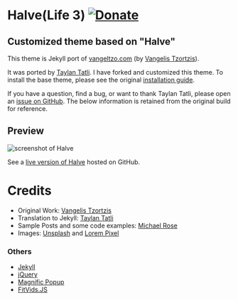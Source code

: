 # Halve(Life 3)  [![Donate](https://img.shields.io/badge/paypal-donate-blue.svg)](https://www.paypal.me/taylantatli/0usd)  
  
## Customized theme based on "Halve" 

This theme is Jekyll port of [vangeltzo.com](http://vangeltzo.com/) (by [Vangelis Tzortzis](https://github.com/srekoble)).

It was ported by [Taylan Tatli](https://taylantatli.github.io/Halve/). I have forked and customized this theme. To install the base theme, please see the original [installation guide](https://taylantatli.github.io/Halve/halve-theme/).

If you have a question, find a bug, or want to thank Taylan Tatli, please open an [issue on GitHub](https://github.com/TaylanTatli/Halve/issues/new). The below information is retained from the original build for reference.

## Preview   
![screenshot of Halve](/images/halve-home-image.png)

See a [live version of Halve](http://taylantatli.github.io/Halve) hosted on GitHub.

# Credits
- Original Work: [Vangelis Tzortzis](https://github.com/srekoble)  
- Translation to Jekyll: [Taylan Tatli](https://taylantatli.github.io/Halve/)
- Sample Posts and some code examples: [Michael Rose](https://github.com/mmistakes/)
- Images: [Unsplash](https://unsplash.com/) and [Lorem Pixel](http://lorempixel.com)

### Others
- [Jekyll](http://jekyllrb.com/)
- [jQuery](http://jquery.com/)
- [Magnific Popup](http://dimsemenov.com/plugins/magnific-popup/)
- [FitVids.JS](http://fitvidsjs.com/)
